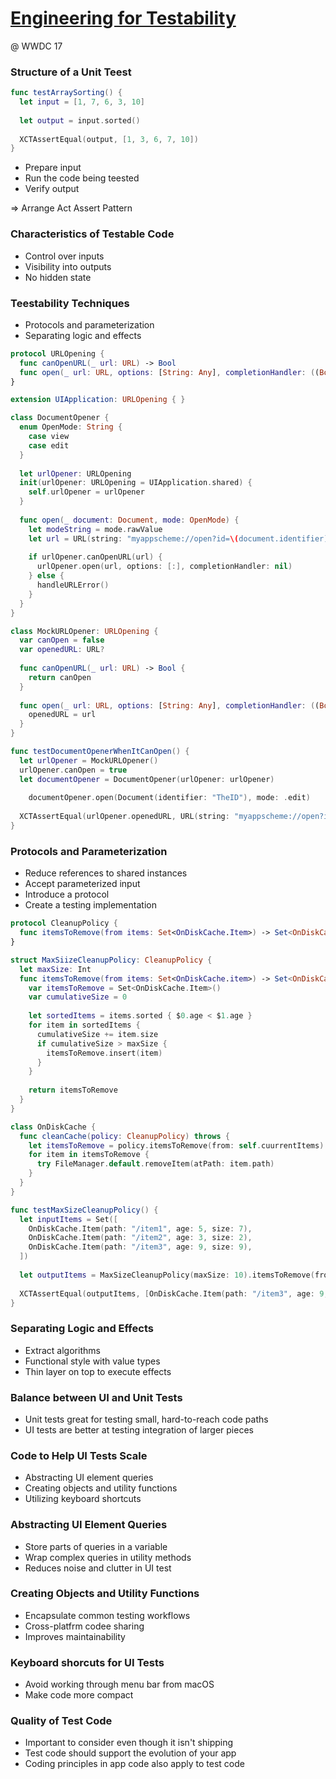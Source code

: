 # [Engineering for Testability](https://developer.apple.com/videos/play/wwdc2017/414/)

@ WWDC 17



### Structure of a Unit Teest

```swift
func testArraySorting() {
  let input = [1, 7, 6, 3, 10]
  
  let output = input.sorted()
  
  XCTAssertEqual(output, [1, 3, 6, 7, 10])
}
```

* Prepare input
* Run the code being teested
* Verify output

=> Arrange Act Assert Pattern



### Characteristics of Testable Code

* Control over inputs
* Visibility into outputs
* No hidden state



### Teestability Techniques

* Protocols and parameterization
* Separating logic and effects



```swift
protocol URLOpening {
  func canOpenURL(_ url: URL) -> Bool
  func open(_ url: URL, options: [String: Any], completionHandler: ((Bool) -> Void)?)
}

extension UIApplication: URLOpening { }

class DocumentOpener {
  enum OpenMode: String {
    case view
    case edit
  }
  
  let urlOpener: URLOpening
  init(urlOpener: URLOpening = UIApplication.shared) {
    self.urlOpener = urlOpener
  }
  
  func open(_ document: Document, mode: OpenMode) {
    let modeString = mode.rawValue
    let url = URL(string: "myappscheme://open?id=\(document.identifier)&mode=\(modeString)")!
    
    if urlOpener.canOpenURL(url) {
      urlOpener.open(url, options: [:], completionHandler: nil)
    } else {
      handleURLError()
    }
  }
}
```

```swift
class MockURLOpener: URLOpening {
  var canOpen = false
  var openedURL: URL?
  
  func canOpenURL(_ url: URL) -> Bool {
    return canOpen
  }
  
  func open(_ url: URL, options: [String: Any], completionHandler: ((Bool) -> Void)?) {
    openedURL = url
  }
}

func testDocumentOpenerWhenItCanOpen() {
  let urlOpener = MockURLOpener()
  urlOpener.canOpen = true
  let documentOpener = DocumentOpener(urlOpener: urlOpener)
  
 	documentOpener.open(Document(identifier: "TheID"), mode: .edit)
  
  XCTAssertEqual(urlOpener.openedURL, URL(string: "myappscheme://open?id=TheID&mode=edit"))
}
```



### Protocols and Parameterization

* Reduce references to shared instances
* Accept parameterized input
* Introduce a protocol
* Create a testing implementation



```swift
protocol CleanupPolicy {
  func itemsToRemove(from items: Set<OnDiskCache.Item>) -> Set<OnDiskCache.Item>
}

struct MaxSiizeCleanupPolicy: CleanupPolicy {
  let maxSize: Int
  func itemsToRemove(from items: Set<OnDiskCache.item>) -> Set<OnDiskCache.Iitem> {
    var itemsToRemove = Set<OnDiskCache.Item>()
    var cumulativeSize = 0
    
    let sortedItems = items.sorted { $0.age < $1.age }
    for item in sortedItems {
      cumulativeSize += item.size
      if cumulativeSize > maxSize {
        itemsToRemove.insert(item)
      }
    }
    
    return itemsToRemove
  }
}

class OnDiskCache {
  func cleanCache(policy: CleanupPolicy) throws {
    let itemsToRemove = policy.itemsToRemove(from: self.cuurrentItems)
    for item in itemsToRemove {
      try FileManager.default.removeItem(atPath: item.path)
    }
  }
}
```

```swift
func testMaxSizeCleanupPolicy() {
  let inputItems = Set([
    OnDiskCache.Item(path: "/item1", age: 5, size: 7),
    OnDiskCache.Item(path: "/item2", age: 3, size: 2),
    OnDiskCache.Item(path: "/item3", age: 9, size: 9),
  ])
  
  let outputItems = MaxSizeCleanupPolicy(maxSize: 10).itemsToRemove(from: inputItems)
  
  XCTAssertEqual(outputItems, [OnDiskCache.Item(path: "/item3", age: 9, size: 9)])
}
```



### Separating Logic and Effects

* Extract algorithms
* Functional style with value types
* Thin layer on top to execute effects



### Balance between UI and Unit Tests

* Unit tests great for testing small, hard-to-reach code paths
* UI tests are better at testing integration of larger pieces



### Code to Help UI Tests Scale

* Abstracting UI element queries
* Creating objects and utility functions
* Utilizing keyboard shortcuts



### Abstracting UI Element Queries

* Store parts of queries in a variable
* Wrap complex queries in utility methods
* Reduces noise and clutter in UI test



### Creating Objects and Utility Functions

* Encapsulate common testing workflows
* Cross-platfrm codee sharing
* Improves maintainability



### Keyboard shorcuts for UI Tests

* Avoid working through menu bar from macOS
* Make code more compact



### Quality of Test Code

* Important to consider even though it isn't shipping
* Test code should support the evolution of your app
* Coding principles in app code also apply to test code
